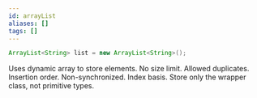 ```yaml
---
id: arrayList
aliases: []
tags: []
---
```


```java
ArrayList<String> list = new ArrayList<String>();
```

Uses dynamic array to store elements.
No size limit.
Allowed duplicates.
Insertion order.
Non-synchronized.
Index basis.
Store only the wrapper class, not primitive types.
